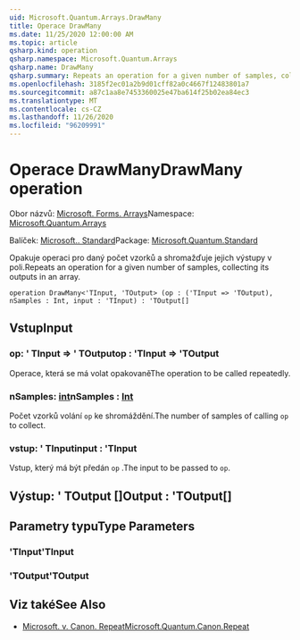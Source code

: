 ```yaml
---
uid: Microsoft.Quantum.Arrays.DrawMany
title: Operace DrawMany
ms.date: 11/25/2020 12:00:00 AM
ms.topic: article
qsharp.kind: operation
qsharp.namespace: Microsoft.Quantum.Arrays
qsharp.name: DrawMany
qsharp.summary: Repeats an operation for a given number of samples, collecting its outputs in an array.
ms.openlocfilehash: 3185f2ec01a2b9d01cff82a0c4667f12483801a7
ms.sourcegitcommit: a87c1aa8e7453360025e47ba614f25b02ea84ec3
ms.translationtype: MT
ms.contentlocale: cs-CZ
ms.lasthandoff: 11/26/2020
ms.locfileid: "96209991"
---
```

# <a name="drawmany-operation"></a><span data-ttu-id="f01e9-102">Operace DrawMany</span><span class="sxs-lookup"><span data-stu-id="f01e9-102">DrawMany operation</span></span>

<span data-ttu-id="f01e9-103">Obor názvů: [Microsoft. Forms. Arrays](xref:Microsoft.Quantum.Arrays)</span><span class="sxs-lookup"><span data-stu-id="f01e9-103">Namespace: [Microsoft.Quantum.Arrays](xref:Microsoft.Quantum.Arrays)</span></span>

<span data-ttu-id="f01e9-104">Balíček: [Microsoft.. Standard](https://nuget.org/packages/Microsoft.Quantum.Standard)</span><span class="sxs-lookup"><span data-stu-id="f01e9-104">Package: [Microsoft.Quantum.Standard](https://nuget.org/packages/Microsoft.Quantum.Standard)</span></span>


<span data-ttu-id="f01e9-105">Opakuje operaci pro daný počet vzorků a shromažďuje jejich výstupy v poli.</span><span class="sxs-lookup"><span data-stu-id="f01e9-105">Repeats an operation for a given number of samples, collecting its outputs in an array.</span></span>

```qsharp
operation DrawMany<'TInput, 'TOutput> (op : ('TInput => 'TOutput), nSamples : Int, input : 'TInput) : 'TOutput[]
```


## <a name="input"></a><span data-ttu-id="f01e9-106">Vstup</span><span class="sxs-lookup"><span data-stu-id="f01e9-106">Input</span></span>

### <a name="op--tinput--toutput"></a><span data-ttu-id="f01e9-107">op: ' TInput => ' TOutput</span><span class="sxs-lookup"><span data-stu-id="f01e9-107">op : 'TInput => 'TOutput</span></span> 

<span data-ttu-id="f01e9-108">Operace, která se má volat opakovaně</span><span class="sxs-lookup"><span data-stu-id="f01e9-108">The operation to be called repeatedly.</span></span>


### <a name="nsamples--int"></a><span data-ttu-id="f01e9-109">nSamples: [int](xref:microsoft.quantum.lang-ref.int)</span><span class="sxs-lookup"><span data-stu-id="f01e9-109">nSamples : [Int](xref:microsoft.quantum.lang-ref.int)</span></span>

<span data-ttu-id="f01e9-110">Počet vzorků volání `op` ke shromáždění.</span><span class="sxs-lookup"><span data-stu-id="f01e9-110">The number of samples of calling `op` to collect.</span></span>


### <a name="input--tinput"></a><span data-ttu-id="f01e9-111">vstup: ' TInput</span><span class="sxs-lookup"><span data-stu-id="f01e9-111">input : 'TInput</span></span>

<span data-ttu-id="f01e9-112">Vstup, který má být předán `op` .</span><span class="sxs-lookup"><span data-stu-id="f01e9-112">The input to be passed to `op`.</span></span>



## <a name="output--toutput"></a><span data-ttu-id="f01e9-113">Výstup: ' TOutput []</span><span class="sxs-lookup"><span data-stu-id="f01e9-113">Output : 'TOutput[]</span></span>



## <a name="type-parameters"></a><span data-ttu-id="f01e9-114">Parametry typu</span><span class="sxs-lookup"><span data-stu-id="f01e9-114">Type Parameters</span></span>

### <a name="tinput"></a><span data-ttu-id="f01e9-115">'TInput</span><span class="sxs-lookup"><span data-stu-id="f01e9-115">'TInput</span></span>


### <a name="toutput"></a><span data-ttu-id="f01e9-116">'TOutput</span><span class="sxs-lookup"><span data-stu-id="f01e9-116">'TOutput</span></span>



## <a name="see-also"></a><span data-ttu-id="f01e9-117">Viz také</span><span class="sxs-lookup"><span data-stu-id="f01e9-117">See Also</span></span>

- [<span data-ttu-id="f01e9-118">Microsoft. v. Canon. Repeat</span><span class="sxs-lookup"><span data-stu-id="f01e9-118">Microsoft.Quantum.Canon.Repeat</span></span>](xref:Microsoft.Quantum.Canon.Repeat)